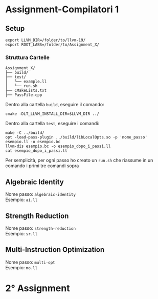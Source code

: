 # Assignment-Compilatori 1
## Setup
```
export LLVM_DIR=/folder/to/llvm-19/
export ROOT_LABS=/folder/to/Assignment_X/
```
### Struttura Cartelle
```
Assignment_X/
├── build/
├── test/
│   └── example.ll
│   └── run.sh
├── CMakeLists.txt
├── PassFile.cpp
```
Dentro alla cartella `build`, eseguire il comando:
```
cmake -DLT_LLVM_INSTALL_DIR=$LLVM_DIR ../
```
Dentro alla cartella `test`, eseguire i comandi:
```
make -C ../build/
opt -load-pass-plugin ../build/libLocalOpts.so -p 'nome_passo' esempio.ll -o esempio.bc
llvm-dis esempio.bc -o esempio_dopo_i_passi.ll
cat esempio_dopo_i_passi.ll
```
Per semplicità, per ogni passo ho creato un `run.sh` che riassume in un comando i primi tre comandi sopra

## Algebraic Identity
Nome passo: `algebraic-identity` \
Esempio: `ai.ll`
## Strength Reduction
Nome passo: `strength-reduction` \
Esempio: `sr.ll`
## Multi-Instruction Optimization
Nome passo: `multi-opt` \
Esempio: `mo.ll`

# 2° Assignment
